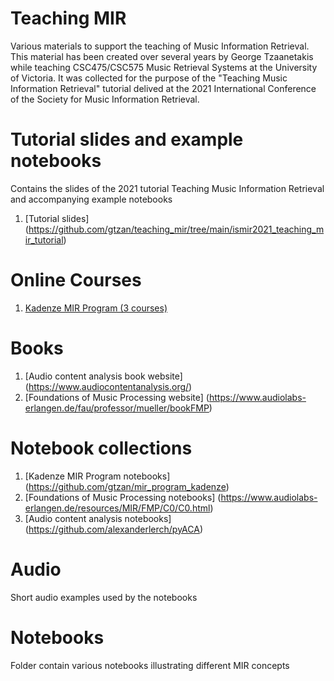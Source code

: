 # Teaching MIR

Various materials to support the teaching of Music Information Retrieval. This material has been created over several years by George Tzaanetakis while teaching CSC475/CSC575 Music Retrieval Systems at the University of Victoria. It was collected for the purpose of the "Teaching Music Information Retrieval" tutorial delived at the 2021 International Conference of the Society for Music Information Retrieval. 

# Tutorial slides and example notebooks 

Contains the slides of the 2021 tutorial Teaching Music Information Retrieval and accompanying example notebooks 

1. [Tutorial slides] (https://github.com/gtzan/teaching_mir/tree/main/ismir2021_teaching_mir_tutorial)


# Online Courses 

1. [Kadenze MIR Program (3 courses)](https://www.kadenze.com/programs/music-information-retrieval)


# Books 

1. [Audio content analysis book website] (https://www.audiocontentanalysis.org/)
2. [Foundations of Music Processing website] (https://www.audiolabs-erlangen.de/fau/professor/mueller/bookFMP)


# Notebook collections 

1. [Kadenze MIR Program notebooks] (https://github.com/gtzan/mir_program_kadenze)
2. [Foundations of Music Processing notebooks] (https://www.audiolabs-erlangen.de/resources/MIR/FMP/C0/C0.html)
3. [Audio content analysis notebooks] (https://github.com/alexanderlerch/pyACA)


# Audio 

Short audio examples used by the notebooks 

# Notebooks 

Folder contain various notebooks illustrating different MIR concepts 




